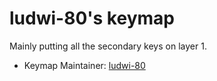 # ludwi-80's keymap

Mainly putting all the secondary keys on layer 1.

* Keymap Maintainer: [ludwi-80](https://github.com/ludwi-80)
